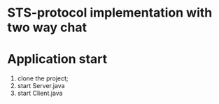 # STS-protocol implementation with two way chat
# Application start
1. clone the project;
2. start Server.java
3. start Client.java

